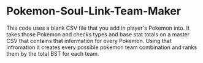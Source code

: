 # Pokemon-Soul-Link-Team-Maker
This code uses a blank CSV file that you add in player's Pokemon into. It takes those Pokemon and checks types and base stat totals on a master CSV that contains that information for every Pokemon. Using that infromation it creates every possible pokemon team combination and ranks them by the total BST for each team. 
